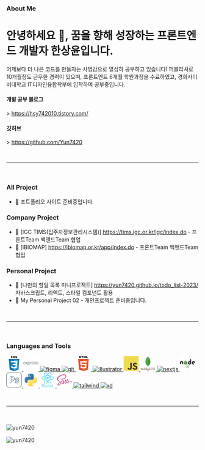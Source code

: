 ### About Me
<h1 align="left">안녕하세요 👋, 꿈을 향해 성장하는 프론트엔드 개발자 한상윤입니다.</h1>
<p align="left">어제보다 더 나은 코드를 만들자는 사명감으로 열심히 공부하고 있습니다! 퍼블리셔로 10개월정도 근무한 경력이 있으며, 프론트엔트 6개월 학원과정을 수료하였고, 경희사이버대학교 IT디자인융합학부에 입학하여 공부중입니다.</p>

<h4>개발 공부 블로그</h4>
> <a href="https://hsy742010.tistory.com/" target="_blank">https://hsy742010.tistory.com/</a>
<h4>깃허브</h4>
> <a href="https://github.com/Yun7420" target="_blank">https://github.com/Yun7420</a>

</br><hr></br>

### All Project
- 📘 포트폴리오 사이트 준비중입니다.

### Company Project
- 📘 [IGC TIMS(입주자정보관리시스템)] https://tims.igc.or.kr/igc/index.do - 프론트Team 백앤드Team 협업
- 📘 [IBIOMAP] https://ibiomap.or.kr/app/index.do - 프론트Team 백앤드Team 협업

### Personal Project
- 📘 [나만의 할일 목록 미니프로젝트] https://yun7420.github.io/todo_list-2023/ </br> 자바스크립트, 리액트, 스타일 컴포넌트 활용
- 📘 My Personal Project 02 - 개인프로젝트 준비중입니다.

</br><hr></br>

### Languages and Tools
<p align="left">
  <a href="https://www.w3schools.com/css/" target="_blank" rel="noreferrer"> <img src="https://raw.githubusercontent.com/devicons/devicon/master/icons/css3/css3-original-wordmark.svg" alt="css3" width="40" height="40"/> </a> 
  <a href="https://expressjs.com" target="_blank" rel="noreferrer"> <img src="https://raw.githubusercontent.com/devicons/devicon/master/icons/express/express-original-wordmark.svg" alt="express" width="40" height="40"/> </a> 
  <a href="https://www.figma.com/" target="_blank" rel="noreferrer"> <img src="https://www.vectorlogo.zone/logos/figma/figma-icon.svg" alt="figma" width="40" height="40"/> </a> 
  <a href="https://git-scm.com/" target="_blank" rel="noreferrer"> <img src="https://www.vectorlogo.zone/logos/git-scm/git-scm-icon.svg" alt="git" width="40" height="40"/> </a> 
  <a href="https://www.w3.org/html/" target="_blank" rel="noreferrer"> <img src="https://raw.githubusercontent.com/devicons/devicon/master/icons/html5/html5-original-wordmark.svg" alt="html5" width="40" height="40"/> </a> 
  <a href="https://www.adobe.com/in/products/illustrator.html" target="_blank" rel="noreferrer"> <img src="https://www.vectorlogo.zone/logos/adobe_illustrator/adobe_illustrator-icon.svg" alt="illustrator" width="40" height="40"/> </a> 
  <a href="https://developer.mozilla.org/en-US/docs/Web/JavaScript" target="_blank" rel="noreferrer"> <img src="https://raw.githubusercontent.com/devicons/devicon/master/icons/javascript/javascript-original.svg" alt="javascript" width="40" height="40"/> </a> 
  <a href="https://www.mongodb.com/" target="_blank" rel="noreferrer"> <img src="https://raw.githubusercontent.com/devicons/devicon/master/icons/mongodb/mongodb-original-wordmark.svg" alt="mongodb" width="40" height="40"/> </a> 
  <a href="https://nextjs.org/" target="_blank" rel="noreferrer"> <img src="https://cdn.worldvectorlogo.com/logos/nextjs-2.svg" alt="nextjs" width="40" height="40"/> </a> 
  <a href="https://nodejs.org" target="_blank" rel="noreferrer"> <img src="https://raw.githubusercontent.com/devicons/devicon/master/icons/nodejs/nodejs-original-wordmark.svg" alt="nodejs" width="40" height="40"/> </a> 
  <a href="https://www.photoshop.com/en" target="_blank" rel="noreferrer"> <img src="https://raw.githubusercontent.com/devicons/devicon/master/icons/photoshop/photoshop-line.svg" alt="photoshop" width="40" height="40"/> </a> 
  <a href="https://www.python.org" target="_blank" rel="noreferrer"> <img src="https://raw.githubusercontent.com/devicons/devicon/master/icons/python/python-original.svg" alt="python" width="40" height="40"/> </a> 
  <a href="https://reactjs.org/" target="_blank" rel="noreferrer"> <img src="https://raw.githubusercontent.com/devicons/devicon/master/icons/react/react-original-wordmark.svg" alt="react" width="40" height="40"/> </a> 
  <a href="https://sass-lang.com" target="_blank" rel="noreferrer"> <img src="https://raw.githubusercontent.com/devicons/devicon/master/icons/sass/sass-original.svg" alt="sass" width="40" height="40"/> </a> 
  <a href="https://tailwindcss.com/" target="_blank" rel="noreferrer"> <img src="https://www.vectorlogo.zone/logos/tailwindcss/tailwindcss-icon.svg" alt="tailwind" width="40" height="40"/> </a> 
  <a href="https://www.adobe.com/products/xd.html" target="_blank" rel="noreferrer"> <img src="https://cdn.worldvectorlogo.com/logos/adobe-xd.svg" alt="xd" width="40" height="40"/> </a>
</p>

</br><hr></br>

<p><img align="center" src="https://github-readme-stats.vercel.app/api?username=yun7420&show_icons=true&locale=en" alt="yun7420" /></p>
<p><img align="center" src="https://github-readme-streak-stats.herokuapp.com/?user=yun7420&" alt="yun7420" /></p>
